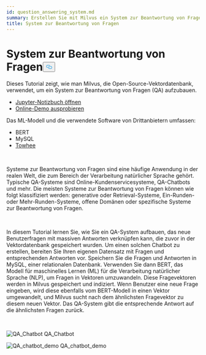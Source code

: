 ```yaml
---
id: question_answering_system.md
summary: Erstellen Sie mit Milvus ein System zur Beantwortung von Fragen.
title: System zur Beantwortung von Fragen
---
```

<h1 id="Question-Answering-System" class="common-anchor-header">System zur Beantwortung von Fragen<button data-href="#Question-Answering-System" class="anchor-icon" translate="no">
      <svg translate="no"
        aria-hidden="true"
        focusable="false"
        height="20"
        version="1.1"
        viewBox="0 0 16 16"
        width="16"
      >
        <path
          fill="#0092E4"
          fill-rule="evenodd"
          d="M4 9h1v1H4c-1.5 0-3-1.69-3-3.5S2.55 3 4 3h4c1.45 0 3 1.69 3 3.5 0 1.41-.91 2.72-2 3.25V8.59c.58-.45 1-1.27 1-2.09C10 5.22 8.98 4 8 4H4c-.98 0-2 1.22-2 2.5S3 9 4 9zm9-3h-1v1h1c1 0 2 1.22 2 2.5S13.98 12 13 12H9c-.98 0-2-1.22-2-2.5 0-.83.42-1.64 1-2.09V6.25c-1.09.53-2 1.84-2 3.25C6 11.31 7.55 13 9 13h4c1.45 0 3-1.69 3-3.5S14.5 6 13 6z"
        ></path>
      </svg>
    </button></h1><p>Dieses Tutorial zeigt, wie man Milvus, die Open-Source-Vektordatenbank, verwendet, um ein System zur Beantwortung von Fragen (QA) aufzubauen.</p>
<ul>
<li><a href="https://github.com/towhee-io/examples/tree/main/nlp/question_answering">Jupyter-Notizbuch öffnen</a></li>
<li><a href="https://milvus.io/milvus-demos/">Online-Demo ausprobieren</a></li>
</ul>
<p>Das ML-Modell und die verwendete Software von Drittanbietern umfassen:</p>
<ul>
<li>BERT</li>
<li>MySQL</li>
<li><a href="https://towhee.io/">Towhee</a></li>
</ul>
<p></br></p>
<p>Systeme zur Beantwortung von Fragen sind eine häufige Anwendung in der realen Welt, die zum Bereich der Verarbeitung natürlicher Sprache gehört. Typische QA-Systeme sind Online-Kundenservicesysteme, QA-Chatbots und mehr. Die meisten Systeme zur Beantwortung von Fragen können wie folgt klassifiziert werden: generative oder Retrieval-Systeme, Ein-Runden- oder Mehr-Runden-Systeme, offene Domänen oder spezifische Systeme zur Beantwortung von Fragen.</p>
<p></br></p>
<p>In diesem Tutorial lernen Sie, wie Sie ein QA-System aufbauen, das neue Benutzerfragen mit massiven Antworten verknüpfen kann, die zuvor in der Vektordatenbank gespeichert wurden. Um einen solchen Chatbot zu erstellen, bereiten Sie Ihren eigenen Datensatz mit Fragen und entsprechenden Antworten vor. Speichern Sie die Fragen und Antworten in MySQL, einer relationalen Datenbank. Verwenden Sie dann BERT, das Modell für maschinelles Lernen (ML) für die Verarbeitung natürlicher Sprache (NLP), um Fragen in Vektoren umzuwandeln. Diese Fragevektoren werden in Milvus gespeichert und indiziert.  Wenn Benutzer eine neue Frage eingeben, wird diese ebenfalls vom BERT-Modell in einen Vektor umgewandelt, und Milvus sucht nach dem ähnlichsten Fragevektor zu diesem neuen Vektor. Das QA-System gibt die entsprechende Antwort auf die ähnlichsten Fragen zurück.</p>
<p></br></p>
<p>
  
   <span class="img-wrapper"> <img translate="no" src="/docs/v2.4.x/assets/qa_chatbot.png" alt="QA_Chatbot" class="doc-image" id="qa_chatbot" />
   </span> <span class="img-wrapper"> <span>QA_Chatbot</span> </span></p>
<p>
  
   <span class="img-wrapper"> <img translate="no" src="/docs/v2.4.x/assets/qa_chatbot_demo.png" alt="QA_chatbot_demo" class="doc-image" id="qa_chatbot_demo" />
   </span> <span class="img-wrapper"> <span>QA_chatbot_demo</span> </span></p>
